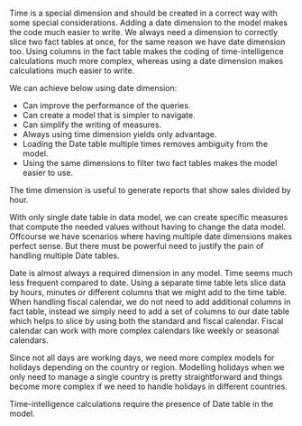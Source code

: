 Time is a special dimension and should be created in a correct way with some special considerations. Adding a date dimension to the model makes the code much easier to write.
We always need a dimension to correctly slice two fact tables at once, for the same reason we have date dimension too. Using columns in the fact table makes the coding of time-intelligence calculations much more complex, whereas using a date dimension makes calculations much easier to write.

We can achieve below using date dimension:
+ Can improve the performance of the queries.
+ Can create a model that is simpler to navigate.
+ Can simplify the writing of measures.
+ Always using time dimension yields only advantage. 
+ Loading the Date table multiple times removes ambiguity from the model.
+ Using the same dimensions to filter two fact tables makes the model easier to use.

The time dimension is useful to generate reports that show sales divided by hour. 

With only single date table in data model, we can create specific measures that compute the needed values without having to change the data model. Offcourse we have scenarios where having multiple date dimensions makes perfect sense. But there must be powerful need to justify the pain of handling multiple Date tables.

Date is almost always a required dimension in any model. Time seems much less frequent compared to date. Using a separate time table lets slice data by hours, minutes or different columns that we might add to the time table. When handling fiscal calendar, we do not need to add additional columns in fact table, instead we simply need to add a set of columns to our date table which helps to slice by using both the standard and fiscal calendar. Fiscal calendar can work with more complex calendars like weekly or seasonal calendars.

Since not all days are working days, we need more complex models for holidays depending on the country or region. Modelling holidays when we only need to manage a single country is pretty straightforward and things become more complex if we need to handle holidays in different countries. 

Time-intelligence calculations require the presence of Date table in the model. 


